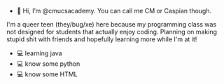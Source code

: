- 📌 Hi, I’m @cmucsacademy. You can call me CM or Caspian though. 

I'm a queer teen (they/bug/xe) here because my programming class was not designed for students that actually enjoy coding. Planning on making stupid shit with friends and hopefully learning more while I'm at it!

- 💻 learning java
- 💻 know some python
- 💻 know some HTML 
